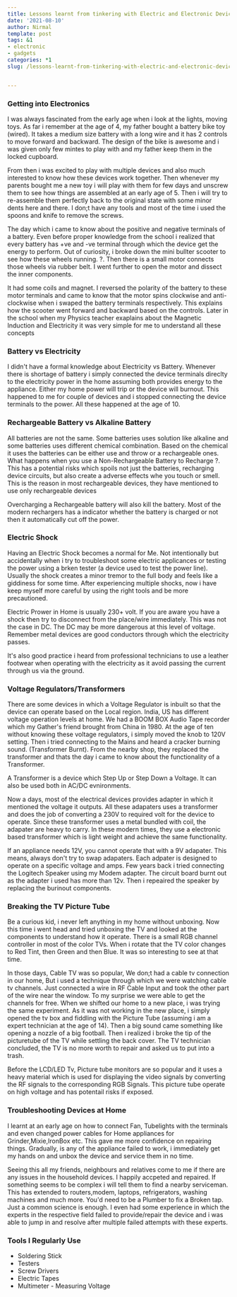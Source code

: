 ```yaml
---
title: Lessons learnt from tinkering with Electric and Electronic Devices
date: '2021-08-10'
author: Nirmal
template: post
tags: &1
- electronic
- gadgets
categories: *1
slug: /lessons-learnt-from-tinkering-with-electric-and-electronic-devices


---
```


### Getting into Electronics

I was always fascinated from the early age when i look at the lights, moving toys. As far i remember at the age of 4, my father bought a battery bike toy (wired). It takes a medium size battery with a long wire and it has 2 controls to move forward and backward. The design of the bike is awesome and i was given only few mintes to play with and my father keep them in the locked cupboard.

From then i was excited to play with multiple devices and also much interested to know how these devices work together. Then whenever my parents bought me a new toy i will play with them for few days and unscrew them to see how things are assembled at an early age of 5. Then i will try to re-assemble them perfectly back to the original state with some minor dents here and there. I don;t have any tools and most of the time i used the spoons and knife to remove the screws.

The day which i came to know about the positive and negative terminals of a battery. Even before proper knowledge from the school i realized that every battery has +ve and -ve terminal through which the device get the energy to perform. Out of curiosity, i broke down the mini bullter scooter to see how these wheels running. ?. Then there is a small motor connects those wheels via rubber belt. I went further to open the motor and dissect the inner components.

It had some coils and magnet. I reversed the polarity of the battery to these motor terminals and came to know that the motor spins clockwise and anti-clockwise when i swaped the battery terminals respectively. This explains how the scooter went forward and backward based on the controls. Later in the school when my Physics teacher exaplains about the Magnetic Induction and Electricity it was very simple for me to understand all these concepts

### Battery vs Electricity

I didn't have a formal knowledge about Electricity vs Battery. Whenever there is shortage of battery i simply connected the device terminals direclty to the electricity power in the home assuming both provides energy to the appliance. Either my home power will trip or the device will burnout. This happened to me for couple of devices and i stopped connecting the device terminals to the power. All these happened at the age of 10.

### Rechargeable Battery vs Alkaline Battery

All batteries are not the same. Some batteries uses solution like alkaline and some batteries uses different chemical combination. Based on the chemical it uses the batteries can be either use and throw or a rechargeable ones. What happens when you use a Non-Rechargeable Battery to Recharge ?. This has a potential risks which spoils not just the batteries, recharging device circuits, but also create a adverse effects whe you touch or smell. This is the reason in most rechargeable devices, they have mentioned to use only rechargeable devices

Overcharging a Rechargeable battery will also kill the battery. Most of the modern rechargers has a indicator whether the battery is charged or not then it automatically cut off the power.

### Electric Shock

Having an Electric Shock becomes a normal for Me. Not intentionally but accidentally when i try to troubleshoot some electric applicances or testing the power using a brken tester (a device used to test the power line). Usually the shock creates a minor tremor to the full body and feels like a giddiness for some time. After experiencing multiple shocks, now i have keep myself more careful by using the right tools and be more precautioned.

Electric Prower in Home is usually 230+ volt. If you are aware you have a shock then try to disconnect from the place/wire immediately. This was not the case in DC. The DC may be more dangerous at this level of voltage. Remember metal devices are good conductors through which the electricity passes.

It's also good practice i heard from professional technicians to use a leather footwear when operating with the electricity as it avoid passing the current through us via the ground.

### Voltage Regulators/Transformers

There are some devices in which a Voltage Regulator is inbuilt so that the device can operate based on the Local region. India, US has different voltage operation levels at home. We had a BOOM BOX Audio Tape recorder which my Gather's friend brought from China in 1980. At the age of ten without knowing these voltage regulators, i simply moved the knob to 120V setting. Then i tried connecting to the Mains and heard a cracker burning sound. (Transformer Burnt).  From the nearby shop, they replaced the transformer and thats the day i came to know about the functionality of a Transformer.

A Transformer is a device which Step Up or Step Down a Voltage. It can also be used both in AC/DC evnironments.

Now a days, most of the electrical devices provides adapter in which it mentioned the voltage it outputs. All these adapaters uses a transformer and does the job of converting a 230V to required volt for the device to operate. Since these transformer uses a metal bundled with coil, the adapater are heavy to carry. In these modern times, they use a electronic based transformer which is light weight and achieve the same functionality.

If an appliance needs 12V, you cannot operate that with a 9V adapater. This means, always don't try to swap adapaters. Each adpater is designed to operate on a specific voltage and amps. Few years back i tried connecting the Logitech Speaker using my Modem adapter. The circuit board burnt out as the adapter i used has more than 12v. Then i repeaired the speaker by replacing the burinout components.

### Breaking the TV Picture Tube

Be a curious kid, i never left anything in my home without unboxing. Now this time i went head and tried unboxing the TV and looked at the components to understand how it operate. There is a small RGB channel controller in most of the color TVs. When i rotate that the TV color changes to Red Tint, then Green and then Blue. It was so interesting to see at that time.

In those days, Cable TV was so popular, We don;t had a cable tv connection in our home, But i used a technique through which we were watching cable tv channels. Just connected a wire in RF Cable Input and took the other part of the wire near the window. To my surprise we were able to get the channels for free. When we shifted our home to a new place, i was trying the same experiment. As it was not working in the new place, i simply opened the tv box and fiddling with the Picture Tube (assuming i am a expert technician at the age of 14). Then a big sound came something like opening a nozzle of a big football. Then i realized i broke the tip of the picturetube of the TV while settling the back cover. The TV technician concluded, the TV is no more worth to repair and asked us to put into a trash.

Before the LCD/LED Tv, Picture tube monitors are so popular and it uses a heavy material which is used for displaying the video signals by converting the RF signals to the corresponding RGB Signals. This picture tube operate on high voltage and has potentail risks if exposed.

### Troubleshooting Devices at Home

I learnt at an early age on how to connect Fan, Tubelights with the terminals and even changed power cables for Home appliances for Grinder,Mixie,IronBox etc. This gave me more confidence on repairing things. Gradually, is any of the appliance failed to work, i immediately get my hands on and unbox the device and service them in no time. 

Seeing this all my friends, neighbours and relatives come to me if there are any issues in the household devices. I happily accpeted and repaired. If something seems to be complex i will tell them to find a nearby serviceman. This has extended to routers,modem, laptops, refrigerators, washing machines and much more. You'd need to be a Plumber to fix a Broken tap. Just a common science is enough. I even had some experience in which the experts in the respective field failed to provide/repair the device and i was able to jump in and resolve after multiple failed attempts with these experts.

### Tools I Regularly Use

- Soldering Stick
- Testers
- Screw Drivers
- Electric Tapes
- Multimeter - Measuring Voltage























